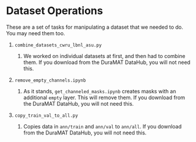 # Dataset Operations

These are a set of tasks for manipulating a dataset that we needed to do. You may need them too.

1. `combine_datasets_cwru_lbnl_asu.py`
   1. We worked on individual datasets at first, and then had to combine them. If you download from the DuraMAT DataHub, you will not need this.

2. `remove_empty_channels.ipynb`
   1. As it stands, `get_channeled_masks.ipynb` creates masks with an additional `empty` layer. This will remove them. If you download from the DuraMAT DataHub, you will not need this.

3. `copy_train_val_to_all.py`
   1. Copies data in `ann/train` and `ann/val` to `ann/all`. If you download from the DuraMAT DataHub, you will not need this.
